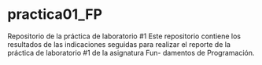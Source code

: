 # practica01_FP
Repositorio de la práctica de laboratorio #1
Este repositorio contiene los resultados de las indicaciones seguidas para
realizar el reporte de la práctica de laboratorio #1 de la asignatura Fun-
damentos de Programación.
